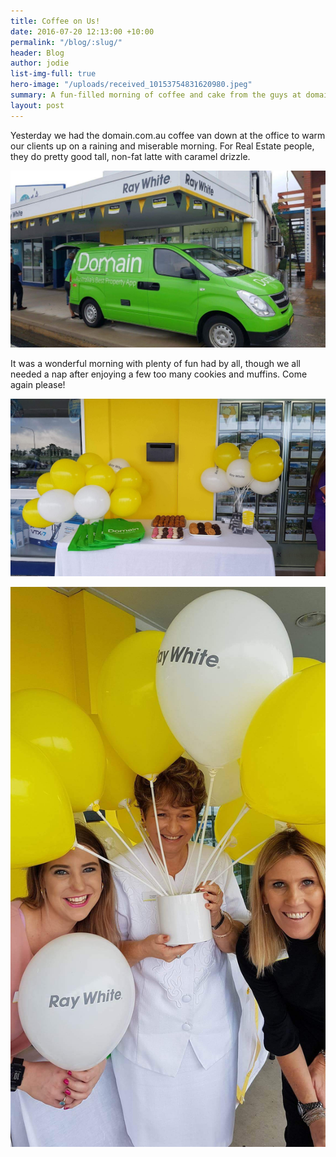 ```yaml
---
title: Coffee on Us!
date: 2016-07-20 12:13:00 +10:00
permalink: "/blog/:slug/"
header: Blog
author: jodie
list-img-full: true
hero-image: "/uploads/received_10153754831620980.jpeg"
summary: A fun-filled morning of coffee and cake from the guys at domain.com.au
layout: post
---
```


Yesterday we had the domain.com.au coffee van down at the office to warm our clients up on a raining and miserable morning. For Real Estate people, they do pretty good tall, non-fat latte with caramel drizzle.

![received_10153754831680980.jpeg](/uploads/received_10153754831680980.jpeg)

It was a wonderful morning with plenty of fun had by all, though we all needed a nap after enjoying a few too many cookies and muffins. Come again please!

![received_10153754558485980.jpeg](/uploads/received_10153754558485980.jpeg)

![received_10153754830730980-eec05a.jpeg](/uploads/received_10153754830730980-eec05a.jpeg)
